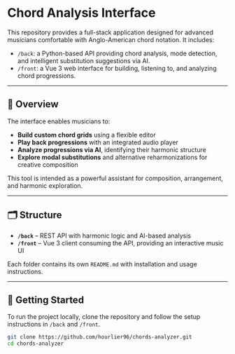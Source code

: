 # Chord Analysis Interface

This repository provides a full-stack application designed for advanced musicians comfortable with Anglo-American chord notation. It includes:

- `/back`: a Python-based API providing chord analysis, mode detection, and intelligent substitution suggestions via AI.
- `/front`: a Vue 3 web interface for building, listening to, and analyzing chord progressions.

---

## 🎵 Overview

The interface enables musicians to:

- **Build custom chord grids** using a flexible editor
- **Play back progressions** with an integrated audio player
- **Analyze progressions via AI**, identifying their harmonic structure
- **Explore modal substitutions** and alternative reharmonizations for creative composition

This tool is intended as a powerful assistant for composition, arrangement, and harmonic exploration.

---

## 🗂 Structure

- **`/back`** – REST API with harmonic logic and AI-based analysis
- **`/front`** – Vue 3 client consuming the API, providing an interactive music UI

Each folder contains its own `README.md` with installation and usage instructions.

---

## 🚀 Getting Started

To run the project locally, clone the repository and follow the setup instructions in `/back` and `/front`.

```bash
git clone https://github.com/hourlier96/chords-analyzer.git
cd chords-analyzer
